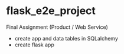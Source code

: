 # flask_e2e_project
Final Assignment (Product / Web Service)

+ create app and data tables in SQLalchemy 
+ create flask app 